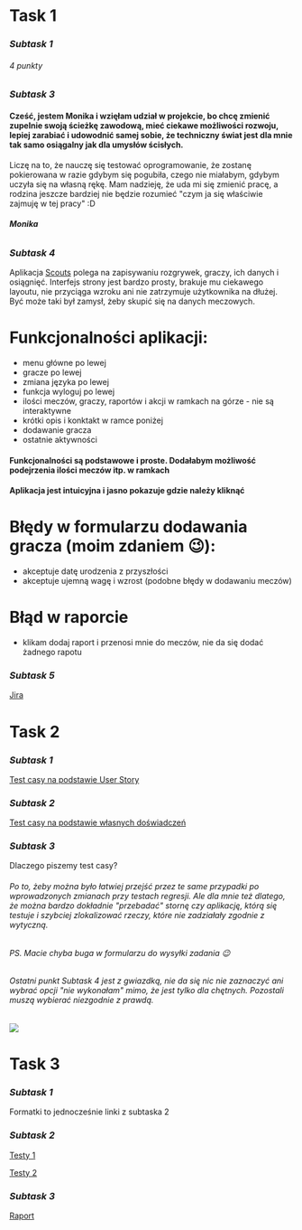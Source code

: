 # **Task 1**
### *Subtask 1*
###### 4 punkty
### *Subtask 3*
#### Cześć, jestem Monika i wzięłam udział w projekcie, bo chcę zmienić zupelnie swoją ścieżkę zawodową, mieć ciekawe możliwości rozwoju, lepiej zarabiać i udowodnić samej sobie, że techniczny świat jest dla mnie tak samo osiągalny jak dla umysłów ścisłych. 
Liczę na to, że nauczę się testować oprogramowanie, że zostanę pokierowana w razie gdybym się pogubiła, czego nie miałabym, gdybym uczyła się na własną rękę. Mam nadzieję, że uda mi się zmienić pracę, a rodzina jeszcze bardziej nie będzie rozumieć "czym ja się właściwie zajmuję w tej pracy" :D 
###### **Monika**

### *Subtask 4*
Aplikacja [Scouts](https://scouts-test.futbolkolektyw.pl/) polega na zapisywaniu rozgrywek, graczy, ich danych i osiągnięć. 
Interfejs strony jest bardzo prosty, brakuje mu ciekawego layoutu, nie przyciąga wzroku ani nie zatrzymuje użytkownika na dłużej. Być może taki był zamysł, żeby skupić się na danych meczowych. 
# Funkcjonalności aplikacji:
* menu główne po lewej
* gracze po lewej
* zmiana języka po lewej
* funkcja wyloguj po lewej
* ilości meczów, graczy, raportów i akcji w ramkach na górze - nie są interaktywne
* krótki opis i konktakt w ramce poniżej
* dodawanie gracza
* ostatnie aktywności

#### Funkcjonalności są podstawowe i proste. Dodałabym możliwość podejrzenia ilości meczów itp. w ramkach
#### Aplikacja jest intuicyjna i jasno pokazuje gdzie należy kliknąć
# Błędy w formularzu dodawania gracza (moim zdaniem :wink:):
* akceptuje datę urodzenia z przyszłości
* akceptuje ujemną wagę i wzrost
(podobne błędy w dodawaniu meczów)
# Błąd w raporcie
* klikam dodaj raport i przenosi mnie do meczów, nie da się dodać żadnego rapotu 

### *Subtask 5*
[Jira](https://szarek.atlassian.net/jira/core/projects/CPP/board)



# **Task 2**
### *Subtask 1*
[Test casy na podstawie User Story](https://docs.google.com/spreadsheets/d/1rGu57qn0IdWP1_3YaCT3b9rxNTlUJVlFymQebloicxw/edit#gid=0)
### *Subtask 2*
[Test casy na podstawie własnych doświadczeń](https://docs.google.com/spreadsheets/d/1sfz2hqsLsrdWFUQKjtwgV5G_kOTplzmiu4QXpamDY8g/edit#gid=0)
### *Subtask 3*
Dlaczego piszemy test casy?
###### *Po to, żeby można było łatwiej przejść przez te same przypadki po wprowadzonych zmianach przy testach regresji. Ale dla mnie też dlatego, że można bardzo dokładnie "przebadać" stornę czy aplikację, którą się testuje i szybciej zlokalizować rzeczy, które nie zadziałały zgodnie z wytyczną.* 

###### PS. Macie chyba buga w formularzu do wysyłki zadania :wink:
###### Ostatni punkt Subtask 4 jest z gwiazdką, nie da się nic nie zaznaczyć ani wybrać opcji "nie wykonałam" mimo, że jest tylko dla chętnych. Pozostali muszą wybierać niezgodnie z prawdą.
![](https://imgupload.pl/images/2023/01/24/dareitbug.png)



# **Task 3**
### *Subtask 1*
Formatki to jednocześnie linki z subtaska 2
### *Subtask 2*
[Testy 1](https://docs.google.com/spreadsheets/d/1vKMLvCxi0sO3O3yxstgoZ5OXnYVuoZ29bLUyg8ofTi0/edit#gid=0)

[Testy 2](https://docs.google.com/spreadsheets/d/1eUQ28OViTIZt6eofay6IeRoSz7wi9ZEkwDnPD2JWDf8/edit#gid=0)
### *Subtask 3*
[Raport](https://docs.google.com/spreadsheets/d/1PxsP_LTxdmFd-sDnmVwOgs5O36vECdYhYoRAw5kbyeM/edit#gid=0)
